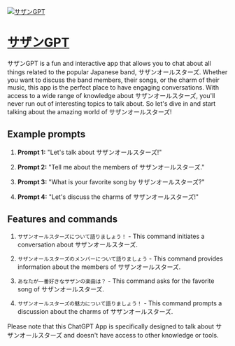[![サザンGPT](https://files.oaiusercontent.com/file-g5vd8jXuHAaQXKqHRfagXWN0?se=2123-10-16T03%3A47%3A58Z&sp=r&sv=2021-08-06&sr=b&rscc=max-age%3D31536000%2C%20immutable&rscd=attachment%3B%20filename%3D50dadcb4-9cee-485d-8ebf-fb81a4242a74.png&sig=U%2B1JBgODcnUFwQQtWedv80t6S8pMULnBBUdycmlKkvo%3D)](https://chat.openai.com/g/g-40p0gT2ZC-sazangpt)

# [サザンGPT](https://chat.openai.com/g/g-40p0gT2ZC-sazangpt)

サザンGPT is a fun and interactive app that allows you to chat about all things related to the popular Japanese band, サザンオールスターズ. Whether you want to discuss the band members, their songs, or the charm of their music, this app is the perfect place to have engaging conversations. With access to a wide range of knowledge about サザンオールスターズ, you'll never run out of interesting topics to talk about. So let's dive in and start talking about the amazing world of サザンオールスターズ!

## Example prompts

1. **Prompt 1:** "Let's talk about サザンオールスターズ!"

2. **Prompt 2:** "Tell me about the members of サザンオールスターズ."

3. **Prompt 3:** "What is your favorite song by サザンオールスターズ?"

4. **Prompt 4:** "Let's discuss the charms of サザンオールスターズ!"

## Features and commands

1. `サザンオールスターズについて語りましょう！` - This command initiates a conversation about サザンオールスターズ.

2. `サザンオールスターズのメンバーについて語りましょう` - This command provides information about the members of サザンオールスターズ.

3. `あなたが一番好きなサザンの楽曲は？` - This command asks for the favorite song of サザンオールスターズ.

4. `サザンオールスターズの魅力について語りましょう！` - This command prompts a discussion about the charms of サザンオールスターズ.

Please note that this ChatGPT App is specifically designed to talk about サザンオールスターズ and doesn't have access to other knowledge or tools.